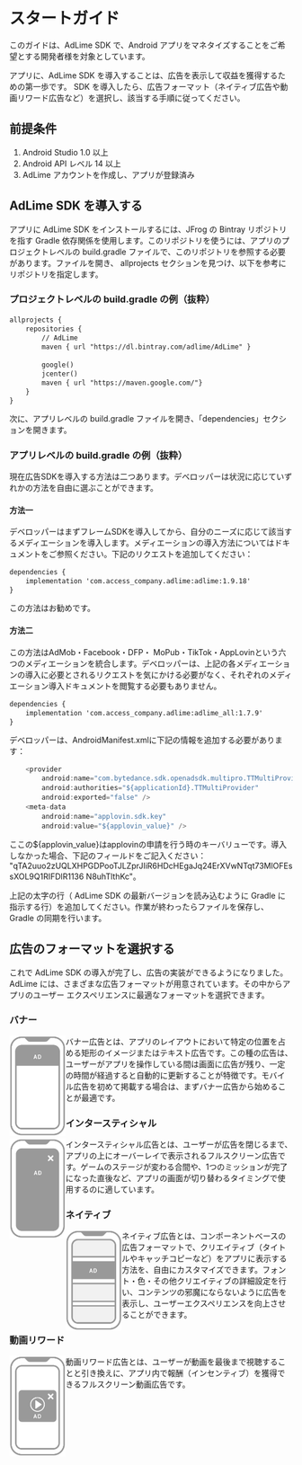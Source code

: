 # スタートガイド
このガイドは、AdLime SDK で、Android アプリをマネタイズすることをご希望とする開発者様を対象としています。

アプリに、AdLime SDK を導入することは、広告を表示して収益を獲得するための第一歩です。 SDK を導入したら、広告フォーマット（ネイティブ広告や動画リワード広告など）を選択し、該当する手順に従ってください。

## 前提条件

1. Android Studio 1.0 以上
2. Android API レベル 14 以上
3. AdLime アカウントを作成し、アプリが登録済み

## AdLime SDK を導入する

アプリに AdLime SDK をインストールするには、JFrog の Bintray リポジトリを指す Gradle 依存関係を使用します。このリポジトリを使うには、アプリのプロジェクトレベルの build.gradle ファイルで、このリポジトリを参照する必要があります。ファイルを開き、 allprojects セクションを見つけ、以下を参考にリポジトリを指定します。

### プロジェクトレベルの build.gradle の例（抜粋）

```
allprojects {
    repositories {
        // AdLime
        maven { url "https://dl.bintray.com/adlime/AdLime" }

        google()
        jcenter()
        maven { url "https://maven.google.com/"}
    }
}
```
次に、アプリレベルの build.gradle ファイルを開き、「dependencies」セクションを開きます。

### アプリレベルの build.gradle の例（抜粋）
現在広告SDKを導入する方法は二つあります。デベロッパーは状況に応じていずれかの方法を自由に選ぶことができます。

#### 方法一
デベロッパーはまずフレームSDKを導入してから、自分のニーズに応じて該当するメディエーションを導入します。メディエーションの導入方法についてはドキュメントをご参照ください。下記のリクエストを追加してください：
```
dependencies {
    implementation 'com.access_company.adlime:adlime:1.9.18'
}
```
この方法はお勧めです。

#### 方法二
この方法はAdMob・Facebook・DFP・ MoPub・TikTok・AppLovinという六つのメディエーションを統合します。デベロッパーは、上記の各メディエーションの導入に必要とされるリクエストを気にかける必要がなく、それぞれのメディエーション導入ドキュメントを閲覧する必要もありません。
```
dependencies {
    implementation 'com.access_company.adlime:adlime_all:1.7.9'
}
```
デベロッパーは、AndroidManifest.xmlに下記の情報を追加する必要があります：
```java
    <provider
        android:name="com.bytedance.sdk.openadsdk.multipro.TTMultiProvider"
        android:authorities="${applicationId}.TTMultiProvider"
        android:exported="false" />
    <meta-data
        android:name="applovin.sdk.key"
        android:value="${applovin_value}" />
```
ここの${applovin_value}はapplovinの申請を行う時のキーバリューです。導入しなかった場合、下記のフィールドをご記入ください： "qTA2uuo2zUQLXHPGDPooTJLZprJIiR6HDcHEgaJq24ErXVwNTqt73MlOFEssXOL9Q1RIFDlR1136
N8uhTlthKc"。 

上記の太字の行（ AdLime SDK の最新バージョンを読み込むように Gradle に指示する行）を追加してください。作業が終わったらファイルを保存し、 Gradle の同期を行います。

## 広告のフォーマットを選択する

これで AdLime SDK の導入が完了し、広告の実装ができるようになりました。 AdLime には、さまざまな広告フォーマットが用意されています。その中からアプリのユーザー エクスペリエンスに最適なフォーマットを選択できます。


### バナー

<div class="clearfix cust-image-text">
<img src="./../images/ad_icons/format-banner.png"  width="100px"  align=left />
バナー広告とは、アプリのレイアウトにおいて特定の位置を占める矩形のイメージまたはテキスト広告です。この種の広告は、ユーザーがアプリを操作している間は画面に広告が残り、一定の時間が経過すると自動的に更新することが特徴です。モバイル広告を初めて掲載する場合は、まずバナー広告から始めることが最適です。
</div>

### インタースティシャル

<div class="clearfix cust-image-text">
<img src="./../images/ad_icons/format-interstitial.png" width="100px" align=left />
インタースティシャル広告とは、ユーザーが広告を閉じるまで、アプリの上にオーバーレイで表示されるフルスクリーン広告です。ゲームのステージが変わる合間や、1つのミッションが完了になった直後など、アプリの画面が切り替わるタイミングで使用するのに適しています。
</div>

### ネイティブ

<div class="clearfix cust-image-text">
<img src="./../images/ad_icons/format-native.png"  width="100px"  align=left />
ネイティブ広告とは、コンポーネントベースの広告フォーマットで、クリエイティブ（タイトルやキャッチコピーなど）をアプリに表示する方法を、自由にカスタマイズできます。フォント・色・その他クリエイティブの詳細設定を行い、コンテンツの邪魔にならないように広告を表示し、ユーザーエクスペリエンスを向上させることができます。
</div>

### 動画リワード

<div class="clearfix cust-image-text">
<img src="./../images/ad_icons/format-rewarded.png"  width="100px"  align=left />
動画リワード広告とは、ユーザーが動画を最後まで視聴することと引き換えに、アプリ内で報酬（インセンティブ）を獲得できるフルスクリーン動画広告です。
</div>



